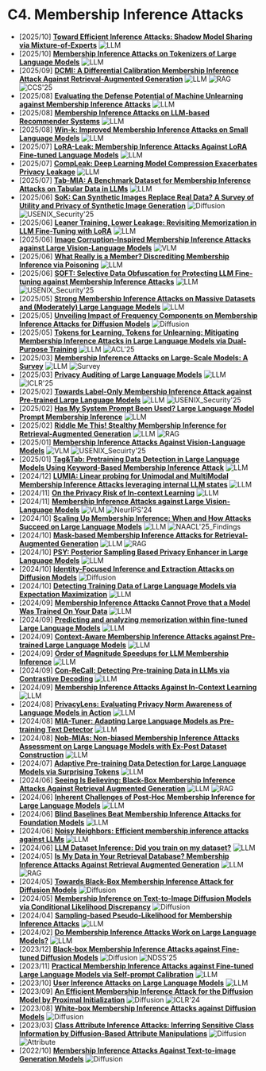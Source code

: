 # C4. Membership Inference Attacks
- [2025/10] **[Toward Efficient Inference Attacks: Shadow Model Sharing via Mixture-of-Experts](https://arxiv.org/abs/2510.13451)** ![LLM](https://img.shields.io/badge/LLM-589cf4)
- [2025/10] **[Membership Inference Attacks on Tokenizers of Large Language Models](https://arxiv.org/abs/2510.05699)** ![LLM](https://img.shields.io/badge/LLM-589cf4)
- [2025/09] **[DCMI: A Differential Calibration Membership Inference Attack Against Retrieval-Augmented Generation](https://arxiv.org/abs/2509.06026)** ![LLM](https://img.shields.io/badge/LLM-589cf4) ![RAG](https://img.shields.io/badge/RAG-87b800) ![CCS'25](https://img.shields.io/badge/CCS'25-f1b800)
- [2025/08] **[Evaluating the Defense Potential of Machine Unlearning against Membership Inference Attacks](https://arxiv.org/abs/2508.16150)** ![LLM](https://img.shields.io/badge/LLM-589cf4)
- [2025/08] **[Membership Inference Attacks on LLM-based Recommender Systems](https://arxiv.org/abs/2508.18665)** ![LLM](https://img.shields.io/badge/LLM-589cf4)
- [2025/08] **[Win-k: Improved Membership Inference Attacks on Small Language Models](https://arxiv.org/abs/2508.01268)** ![LLM](https://img.shields.io/badge/LLM-589cf4)
- [2025/07] **[LoRA-Leak: Membership Inference Attacks Against LoRA Fine-tuned Language Models](https://arxiv.org/abs/2507.18302)** ![LLM](https://img.shields.io/badge/LLM-589cf4)
- [2025/07] **[CompLeak: Deep Learning Model Compression Exacerbates Privacy Leakage](https://arxiv.org/abs/2507.16872)** ![LLM](https://img.shields.io/badge/LLM-589cf4)
- [2025/07] **[Tab-MIA: A Benchmark Dataset for Membership Inference Attacks on Tabular Data in LLMs](https://arxiv.org/abs/2507.17259)** ![LLM](https://img.shields.io/badge/LLM-589cf4)
- [2025/06] **[SoK: Can Synthetic Images Replace Real Data? A Survey of Utility and Privacy of Synthetic Image Generation](https://arxiv.org/abs/2506.19360)** ![Diffusion](https://img.shields.io/badge/Diffusion-a99cf4) ![USENIX_Security'25](https://img.shields.io/badge/USENIX_Security'25-f1b800)
- [2025/06] **[Leaner Training, Lower Leakage: Revisiting Memorization in LLM Fine-Tuning with LoRA](https://arxiv.org/abs/2506.20856)** ![LLM](https://img.shields.io/badge/LLM-589cf4)
- [2025/06] **[Image Corruption-Inspired Membership Inference Attacks against Large Vision-Language Models](https://arxiv.org/abs/2506.12340)** ![VLM](https://img.shields.io/badge/VLM-c7688b)
- [2025/06] **[What Really is a Member? Discrediting Membership Inference via Poisoning](https://arxiv.org/abs/2506.06003)** ![LLM](https://img.shields.io/badge/LLM-589cf4)
- [2025/06] **[SOFT: Selective Data Obfuscation for Protecting LLM Fine-tuning against Membership Inference Attacks](https://arxiv.org/abs/2506.10424)** ![LLM](https://img.shields.io/badge/LLM-589cf4) ![USENIX_Security'25](https://img.shields.io/badge/USENIX_Security'25-f1b800)
- [2025/05] **[Strong Membership Inference Attacks on Massive Datasets and (Moderately) Large Language Models](https://arxiv.org/abs/2505.18773)** ![LLM](https://img.shields.io/badge/LLM-589cf4)
- [2025/05] **[Unveiling Impact of Frequency Components on Membership Inference Attacks for Diffusion Models](https://arxiv.org/abs/2505.20955)** ![Diffusion](https://img.shields.io/badge/Diffusion-a99cf4)
- [2025/05] **[Tokens for Learning, Tokens for Unlearning: Mitigating Membership Inference Attacks in Large Language Models via Dual-Purpose Training](https://arxiv.org/abs/2502.19726)** ![LLM](https://img.shields.io/badge/LLM-589cf4) ![ACL'25](https://img.shields.io/badge/ACL'25-f1b800)
- [2025/03] **[Membership Inference Attacks on Large-Scale Models: A Survey](https://arxiv.org/abs/2503.19338)** ![LLM](https://img.shields.io/badge/LLM-589cf4) ![Survey](https://img.shields.io/badge/Survey-87b800)
- [2025/03] **[Privacy Auditing of Large Language Models](https://arxiv.org/abs/2503.06808)** ![LLM](https://img.shields.io/badge/LLM-589cf4) ![ICLR'25](https://img.shields.io/badge/ICLR'25-f1b800)
- [2025/02] **[Towards Label-Only Membership Inference Attack against Pre-trained Large Language Models](https://arxiv.org/abs/2502.18943)** ![LLM](https://img.shields.io/badge/LLM-589cf4) ![USENIX_Security'25](https://img.shields.io/badge/USENIX_Security'25-f1b800)
- [2025/02] **[Has My System Prompt Been Used? Large Language Model Prompt Membership Inference](https://arxiv.org/abs/2502.09974)** ![LLM](https://img.shields.io/badge/LLM-589cf4)
- [2025/02] **[Riddle Me This! Stealthy Membership Inference for Retrieval-Augmented Generation](https://arxiv.org/abs/2502.00306)** ![LLM](https://img.shields.io/badge/LLM-589cf4) ![RAG](https://img.shields.io/badge/RAG-87b800)
- [2025/01] **[Membership Inference Attacks Against Vision-Language Models](https://arxiv.org/abs/2501.18624)** ![VLM](https://img.shields.io/badge/VLM-c7688b) ![USENIX_Secuirty'25](https://img.shields.io/badge/USENIX_Secuirty'25-f1b800)
- [2025/01] **[Tag&Tab: Pretraining Data Detection in Large Language Models Using Keyword-Based Membership Inference Attack](https://arxiv.org/abs/2501.08454)** ![LLM](https://img.shields.io/badge/LLM-589cf4)
- [2024/12] **[LUMIA: Linear probing for Unimodal and MultiModal Membership Inference Attacks leveraging internal LLM states](https://arxiv.org/abs/2411.19876)** ![LLM](https://img.shields.io/badge/LLM-589cf4)
- [2024/11] **[On the Privacy Risk of In-context Learning](https://arxiv.org/abs/2411.10512)** ![LLM](https://img.shields.io/badge/LLM-589cf4)
- [2024/11] **[Membership Inference Attacks against Large Vision-Language Models](https://arxiv.org/abs/2411.02902)** ![VLM](https://img.shields.io/badge/VLM-c7688b) ![NeurIPS'24](https://img.shields.io/badge/NeurIPS'24-f1b800)
- [2024/10] **[Scaling Up Membership Inference: When and How Attacks Succeed on Large Language Models](https://aclanthology.org/2025.findings-naacl.234)** ![LLM](https://img.shields.io/badge/LLM-589cf4) ![NAACL'25_Findings](https://img.shields.io/badge/NAACL'25_Findings-f1b800)
- [2024/10] **[Mask-based Membership Inference Attacks for Retrieval-Augmented Generation](https://arxiv.org/abs/2410.20142)** ![LLM](https://img.shields.io/badge/LLM-589cf4) ![RAG](https://img.shields.io/badge/RAG-87b800)
- [2024/10] **[PSY: Posterior Sampling Based Privacy Enhancer in Large Language Models](https://arxiv.org/abs/2410.18824)** ![LLM](https://img.shields.io/badge/LLM-589cf4)
- [2024/10] **[Identity-Focused Inference and Extraction Attacks on Diffusion Models](https://arxiv.org/abs/2410.10177)** ![Diffusion](https://img.shields.io/badge/Diffusion-a99cf4)
- [2024/10] **[Detecting Training Data of Large Language Models via Expectation Maximization](https://arxiv.org/abs/2410.07582)** ![LLM](https://img.shields.io/badge/LLM-589cf4)
- [2024/09] **[Membership Inference Attacks Cannot Prove that a Model Was Trained On Your Data](https://arxiv.org/abs/2409.19798)** ![LLM](https://img.shields.io/badge/LLM-589cf4)
- [2024/09] **[Predicting and analyzing memorization within fine-tuned Large Language Models](https://arxiv.org/abs/2409.18858)** ![LLM](https://img.shields.io/badge/LLM-589cf4)
- [2024/09] **[Context-Aware Membership Inference Attacks against Pre-trained Large Language Models](https://arxiv.org/abs/2409.13745)** ![LLM](https://img.shields.io/badge/LLM-589cf4)
- [2024/09] **[Order of Magnitude Speedups for LLM Membership Inference](https://arxiv.org/abs/2409.14513)** ![LLM](https://img.shields.io/badge/LLM-589cf4)
- [2024/09] **[Con-ReCall: Detecting Pre-training Data in LLMs via Contrastive Decoding](https://arxiv.org/abs/2409.03363)** ![LLM](https://img.shields.io/badge/LLM-589cf4)
- [2024/09] **[Membership Inference Attacks Against In-Context Learning](https://arxiv.org/abs/2409.01380)** ![LLM](https://img.shields.io/badge/LLM-589cf4)
- [2024/08] **[PrivacyLens: Evaluating Privacy Norm Awareness of Language Models in Action](https://arxiv.org/abs/2409.00138)** ![LLM](https://img.shields.io/badge/LLM-589cf4)
- [2024/08] **[MIA-Tuner: Adapting Large Language Models as Pre-training Text Detector](https://arxiv.org/abs/2408.08661)** ![LLM](https://img.shields.io/badge/LLM-589cf4)
- [2024/08] **[Nob-MIAs: Non-biased Membership Inference Attacks Assessment on Large Language Models with Ex-Post Dataset Construction](https://arxiv.org/abs/2408.05968)** ![LLM](https://img.shields.io/badge/LLM-589cf4)
- [2024/07] **[Adaptive Pre-training Data Detection for Large Language Models via Surprising Tokens](https://arxiv.org/abs/2407.21248)** ![LLM](https://img.shields.io/badge/LLM-589cf4)
- [2024/06] **[Seeing Is Believing: Black-Box Membership Inference Attacks Against Retrieval Augmented Generation](https://arxiv.org/abs/2406.19234)** ![LLM](https://img.shields.io/badge/LLM-589cf4) ![RAG](https://img.shields.io/badge/RAG-87b800)
- [2024/06] **[Inherent Challenges of Post-Hoc Membership Inference for Large Language Models](https://arxiv.org/abs/2406.17975)** ![LLM](https://img.shields.io/badge/LLM-589cf4)
- [2024/06] **[Blind Baselines Beat Membership Inference Attacks for Foundation Models](https://arxiv.org/abs/2406.16201)** ![LLM](https://img.shields.io/badge/LLM-589cf4)
- [2024/06] **[Noisy Neighbors: Efficient membership inference attacks against LLMs](https://arxiv.org/abs/2406.16565)** ![LLM](https://img.shields.io/badge/LLM-589cf4)
- [2024/06] **[LLM Dataset Inference: Did you train on my dataset?](https://arxiv.org/abs/2406.06443)** ![LLM](https://img.shields.io/badge/LLM-589cf4)
- [2024/05] **[Is My Data in Your Retrieval Database? Membership Inference Attacks Against Retrieval Augmented Generation](https://arxiv.org/abs/2405.20446)** ![LLM](https://img.shields.io/badge/LLM-589cf4) ![RAG](https://img.shields.io/badge/RAG-87b800)
- [2024/05] **[Towards Black-Box Membership Inference Attack for Diffusion Models](https://arxiv.org/abs/2405.20771)** ![Diffusion](https://img.shields.io/badge/Diffusion-a99cf4)
- [2024/05] **[Membership Inference on Text-to-Image Diffusion Models via Conditional Likelihood Discrepancy](https://arxiv.org/abs/2405.14800)** ![Diffusion](https://img.shields.io/badge/Diffusion-a99cf4)
- [2024/04] **[Sampling-based Pseudo-Likelihood for Membership Inference Attacks](https://arxiv.org/abs/2404.11262)** ![LLM](https://img.shields.io/badge/LLM-589cf4)
- [2024/02] **[Do Membership Inference Attacks Work on Large Language Models?](https://arxiv.org/abs/2402.07841)** ![LLM](https://img.shields.io/badge/LLM-589cf4)
- [2023/12] **[Black-box Membership Inference Attacks against Fine-tuned Diffusion Models](https://arxiv.org/abs/2312.08207)** ![Diffusion](https://img.shields.io/badge/Diffusion-a99cf4) ![NDSS'25](https://img.shields.io/badge/NDSS'25-f1b800)
- [2023/11] **[Practical Membership Inference Attacks against Fine-tuned Large Language Models via Self-prompt Calibration](https://arxiv.org/abs/2311.06062)** ![LLM](https://img.shields.io/badge/LLM-589cf4)
- [2023/10] **[User Inference Attacks on Large Language Models](https://arxiv.org/abs/2310.09266)** ![LLM](https://img.shields.io/badge/LLM-589cf4)
- [2023/09] **[An Efficient Membership Inference Attack for the Diffusion Model by Proximal Initialization](https://openreview.net/forum?id=rpH9FcCEV6)** ![Diffusion](https://img.shields.io/badge/Diffusion-a99cf4) ![ICLR'24](https://img.shields.io/badge/ICLR'24-f1b800)
- [2023/08] **[White-box Membership Inference Attacks against Diffusion Models](https://arxiv.org/abs/2308.06405)** ![Diffusion](https://img.shields.io/badge/Diffusion-a99cf4)
- [2023/03] **[Class Attribute Inference Attacks: Inferring Sensitive Class Information by Diffusion-Based Attribute Manipulations](https://arxiv.org/abs/2303.09289)** ![Diffusion](https://img.shields.io/badge/Diffusion-a99cf4) ![Attribute](https://img.shields.io/badge/Attribute-87b800)
- [2022/10] **[Membership Inference Attacks Against Text-to-image Generation Models](https://arxiv.org/abs/2210.00968)** ![Diffusion](https://img.shields.io/badge/Diffusion-a99cf4)
